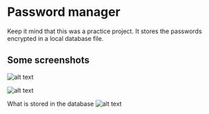 # Password manager
Keep it mind that this was a practice project.
It stores the passwords encrypted in a local database file.

## Some screenshots

![alt text](https://user-images.githubusercontent.com/27699756/42628242-cd1a76a8-85cf-11e8-8ca3-9d94b645a8bb.png)

![alt text](https://user-images.githubusercontent.com/27699756/42628244-cd3ab2a6-85cf-11e8-8880-b04afe02e702.png)

What is stored in the database
![alt text](https://user-images.githubusercontent.com/27699756/42628246-cd79c54a-85cf-11e8-8f80-c1552e3f3923.png)
